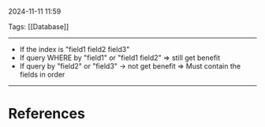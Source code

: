 2024-11-11 11:59

Tags: [[Database]]

---

- If the index is "field1 field2 field3"
- If query WHERE by "field1" or "field1 field2" => still get benefit
- If query by "field2" or "field3" -> not get benefit
=> Must contain the fields in order

---
# References
